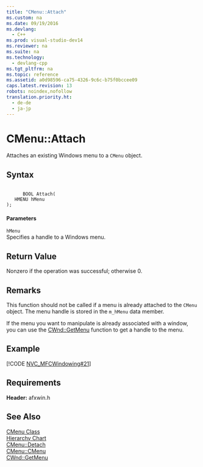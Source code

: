 ```yaml
---
title: "CMenu::Attach"
ms.custom: na
ms.date: 09/19/2016
ms.devlang: 
  - C++
ms.prod: visual-studio-dev14
ms.reviewer: na
ms.suite: na
ms.technology: 
  - devlang-cpp
ms.tgt_pltfrm: na
ms.topic: reference
ms.assetid: a0d98596-ca75-4326-9c6c-b75f0bccee09
caps.latest.revision: 13
robots: noindex,nofollow
translation.priority.ht: 
  - de-de
  - ja-jp
---
```

# CMenu::Attach
Attaches an existing Windows menu to a `CMenu` object.  
  
## Syntax  
  
```  
  
      BOOL Attach(  
   HMENU hMenu   
);  
```  
  
#### Parameters  
 `hMenu`  
 Specifies a handle to a Windows menu.  
  
## Return Value  
 Nonzero if the operation was successful; otherwise 0.  
  
## Remarks  
 This function should not be called if a menu is already attached to the `CMenu` object. The menu handle is stored in the `m_hMenu` data member.  
  
 If the menu you want to manipulate is already associated with a window, you can use the [CWnd::GetMenu](../vs140/CWnd--GetMenu.md) function to get a handle to the menu.  
  
## Example  
 [!CODE [NVC_MFCWindowing#21](../CodeSnippet/VS_Snippets_Cpp/NVC_MFCWindowing#21)]  
  
## Requirements  
 **Header:** afxwin.h  
  
## See Also  
 [CMenu Class](../vs140/CMenu-Class.md)   
 [Hierarchy Chart](../vs140/Hierarchy-Chart.md)   
 [CMenu::Detach](../vs140/CMenu--Detach.md)   
 [CMenu::CMenu](../vs140/CMenu--CMenu.md)   
 [CWnd::GetMenu](../vs140/CWnd--GetMenu.md)